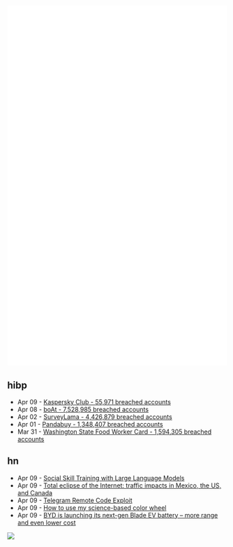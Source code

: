 ![Metrics](https://raw.githubusercontent.com/phixion/phixion/master/metrics.svg)

## hibp

<!--
for https://github.com/phixion/phixion/blob/main/.github/workflows/feeds.yml
-->
<!--START_SECTION:haveibeenpwnd-->
- Apr 09 - [Kaspersky Club - 55,971 breached accounts](https://haveibeenpwned.com/PwnedWebsites#KasperskyClub)
- Apr 08 - [boAt - 7,528,985 breached accounts](https://haveibeenpwned.com/PwnedWebsites#boAt)
- Apr 02 - [SurveyLama - 4,426,879 breached accounts](https://haveibeenpwned.com/PwnedWebsites#SurveyLama)
- Apr 01 - [Pandabuy - 1,348,407 breached accounts](https://haveibeenpwned.com/PwnedWebsites#Pandabuy)
- Mar 31 - [Washington State Food Worker Card - 1,594,305 breached accounts](https://haveibeenpwned.com/PwnedWebsites#WashingtonStateFoodWorkerCard)
<!--END_SECTION:haveibeenpwnd-->

## hn

<!--
for https://github.com/phixion/phixion/blob/main/.github/workflows/feeds.yml
-->
<!--START_SECTION:hn-->
- Apr 09 - [Social Skill Training with Large Language Models](https://arxiv.org/abs/2404.04204)
- Apr 09 - [Total eclipse of the Internet: traffic impacts in Mexico, the US, and Canada](https://blog.cloudflare.com/total-eclipse-internet-traffic-impacts-mexico-us-canada)
- Apr 09 - [Telegram Remote Code Exploit](https://twitter.com/CertiKAlert/status/1777634014049796181)
- Apr 09 - [How to use my science-based color wheel](https://www.youtube.com/watch?v=alrdClpGHvY)
- Apr 09 - [BYD is launching its next-gen Blade EV battery – more range and even lower cost](https://electrek.co/2024/04/08/byd-launch-next-gen-ev-battery-more-range-lower-price/)
<!--END_SECTION:hn-->

<!--
for https://yhype.me
-->
![](https://hit.yhype.me/github/profile?user_id=13013670)
